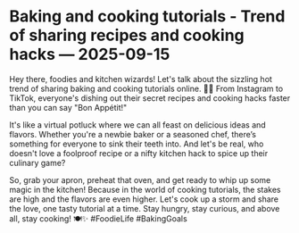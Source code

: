 # Baking and cooking tutorials - Trend of sharing recipes and cooking hacks — 2025-09-15

Hey there, foodies and kitchen wizards! Let's talk about the sizzling hot trend of sharing baking and cooking tutorials online. 🍰🔥 From Instagram to TikTok, everyone's dishing out their secret recipes and cooking hacks faster than you can say "Bon Appétit!"

It's like a virtual potluck where we can all feast on delicious ideas and flavors. Whether you're a newbie baker or a seasoned chef, there’s something for everyone to sink their teeth into. And let's be real, who doesn't love a foolproof recipe or a nifty kitchen hack to spice up their culinary game?

So, grab your apron, preheat that oven, and get ready to whip up some magic in the kitchen! Because in the world of cooking tutorials, the stakes are high and the flavors are even higher. Let's cook up a storm and share the love, one tasty tutorial at a time. Stay hungry, stay curious, and above all, stay cooking! 🍽️✨ #FoodieLife #BakingGoals